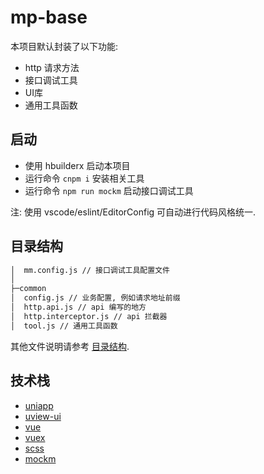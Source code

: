 # mp-base

本项目默认封装了以下功能:

- http 请求方法
- 接口调试工具
- UI库
- 通用工具函数

## 启动
- 使用 hbuilderx 启动本项目
- 运行命令 `cnpm i` 安装相关工具
- 运行命令 `npm run mockm` 启动接口调试工具

注: 使用 vscode/eslint/EditorConfig 可自动进行代码风格统一.

## 目录结构
``` txt
│  mm.config.js // 接口调试工具配置文件
│
├─common
│  config.js // 业务配置, 例如请求地址前缀
│  http.api.js // api 编写的地方
│  http.interceptor.js // api 拦截器
│  tool.js // 通用工具函数

```

其他文件说明请参考 [目录结构](https://uniapp.dcloud.io/uniCloud/admin?id=%e7%9b%ae%e5%bd%95%e7%bb%93%e6%9e%84).

## 技术栈
- [uniapp](https://uniapp.dcloud.io/)
- [uview-ui](https://www.uviewui.com/)
- [vue](https://cn.vuejs.org/v2/guide/)
- [vuex](https://vuex.vuejs.org/zh/guide/)
- [scss](https://www.sass.hk/guide/)
- [mockm](https://hongqiye.com/doc/mockm/)
